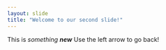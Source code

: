 ```yaml
---
layout: slide
title: "Welcome to our second slide!"
---
```

This is *something **new***
Use the left arrow to go back!
